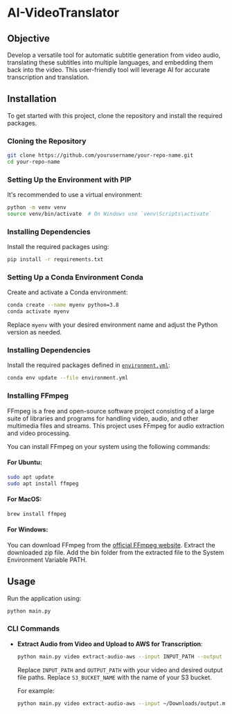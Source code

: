# AI-VideoTranslator

## Objective
Develop a versatile tool for automatic subtitle generation from video audio, translating these subtitles into multiple languages, and embedding them back into the video. This user-friendly tool will leverage AI for accurate transcription and translation.

## Installation

To get started with this project, clone the repository and install the required packages.

### Cloning the Repository
```bash
git clone https://github.com/yourusername/your-repo-name.git
cd your-repo-name
```

### Setting Up the Environment with PIP
It's recommended to use a virtual environment:
```bash
python -m venv venv
source venv/bin/activate  # On Windows use `venv\Scripts\activate`
```

### Installing Dependencies
Install the required packages using:
```bash
pip install -r requirements.txt
```

### Setting Up a Conda Environment Conda
Create and activate a Conda environment:
```bash
conda create --name myenv python=3.8
conda activate myenv
```
Replace `myenv` with your desired environment name and adjust the Python version as needed.

### Installing Dependencies
Install the required packages defined in [`environment.yml`](command:_github.copilot.openRelativePath?%5B%22environment.yml%22%5D "environment.yml"):
```bash
conda env update --file environment.yml
```

### Installing FFmpeg
FFmpeg is a free and open-source software project consisting of a large suite of libraries and programs for handling video, audio, and other multimedia files and streams. This project uses FFmpeg for audio extraction and video processing.

You can install FFmpeg on your system using the following commands:

#### For Ubuntu:
```bash
sudo apt update
sudo apt install ffmpeg
```

#### For MacOS:
```bash
brew install ffmpeg
```

#### For Windows:
You can download FFmpeg from the [official FFmpeg website](https://ffmpeg.org/download.html). Extract the downloaded zip file. Add the bin folder from the extracted file to the System Environment Variable PATH.

## Usage

Run the application using:
```bash
python main.py
```

### CLI Commands
- **Extract Audio from Video and Upload to AWS for Transcription**:
  ```bash
  python main.py video extract-audio-aws --input INPUT_PATH --output OUTPUT_PATH --s3 S3_BUCKET_NAME
  ```
  Replace `INPUT_PATH` and `OUTPUT_PATH` with your video and desired output file paths. Replace `S3_BUCKET_NAME` with the name of your S3 bucket.

  For example:
  ```bash
  python main.py video extract-audio-aws --input ~/Downloads/output.mp4 --output ~/Downloads/ --s3 anakin.test.1171
  ```